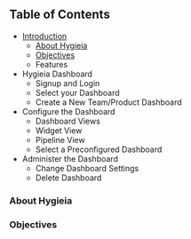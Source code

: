 Table of Contents
-----------------
- [Introduction](Introduction.md) 
  - [About Hygieia](#about-hygieia)
  - [Objectives](#objectives)
  - Features
- Hygieia Dashboard
  - Signup and Login
  - Select your Dashboard
  - Create a New Team/Product Dashboard
- Configure the Dashboard
  - Dashboard Views
  - Widget View
  - Pipeline View
  - Select a Preconfigured Dashboard
- Administer the Dashboard
  - Change Dashboard Settings
  - Delete Dashboard

### About Hygieia
### Objectives
